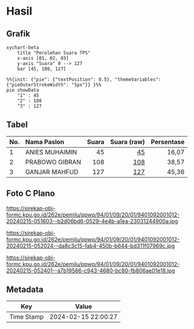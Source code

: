 # Hasil

## Grafik

```mermaid
xychart-beta
    title "Perolehan Suara TPS"
    x-axis [01, 02, 03]
    y-axis "Suara" 0 --> 127
    bar [45, 108, 127]
```

```mermaid
%%{init: {"pie": {"textPosition": 0.5}, "themeVariables": {"pieOuterStrokeWidth": "5px"}} }%%
pie showData
    "1" : 45
    "2" : 108
    "3" : 127
```

## Tabel

| No. | Nama Paslon    | Suara | Suara (raw) | Persentase |
|:--- |:-------------- | -----:| -----------:| ----------:|
| 1   | ANIES MUHAIMIN | 45    | [45][p-1]   | 16,07      |
| 2   | PRABOWO GIBRAN | 108   | [108][p-2]  | 38,57      |
| 3   | GANJAR MAHFUD  | 127   | [127][p-3]  | 45,36      |


[p-1]: https://github.com/gigit-pemilu/pemilu-2024-94-papua-tengah/blob/main/pilpres/hitung-suara/sub/94-papua-tengah/sub/01-nabire/sub/09-teluk-kimi/sub/2001-samabusa/sub/012-tps/sub/paslon-1.txt
[p-2]: https://github.com/gigit-pemilu/pemilu-2024-94-papua-tengah/blob/main/pilpres/hitung-suara/sub/94-papua-tengah/sub/01-nabire/sub/09-teluk-kimi/sub/2001-samabusa/sub/012-tps/sub/paslon-2.txt
[p-3]: https://github.com/gigit-pemilu/pemilu-2024-94-papua-tengah/blob/main/pilpres/hitung-suara/sub/94-papua-tengah/sub/01-nabire/sub/09-teluk-kimi/sub/2001-samabusa/sub/012-tps/sub/paslon-3.txt

## Foto C Plano

https://sirekap-obj-formc.kpu.go.id/262e/pemilu/ppwp/94/01/09/20/01/9401092001012-20240215-051603--b2d06bd6-0529-4e4b-a1ea-23031244900a.jpg

https://sirekap-obj-formc.kpu.go.id/262e/pemilu/ppwp/94/01/09/20/01/9401092001012-20240215-052024--da8c3c15-fab4-450b-b644-bd311f07969c.jpg

https://sirekap-obj-formc.kpu.go.id/262e/pemilu/ppwp/94/01/09/20/01/9401092001012-20240215-052401--a7b19566-c943-4680-bc80-fb806ae01e18.jpg


## Metadata

| Key        | Value               |
| ---------- | ------------------- |
| Time Stamp | 2024-02-15 22:00:27 |



